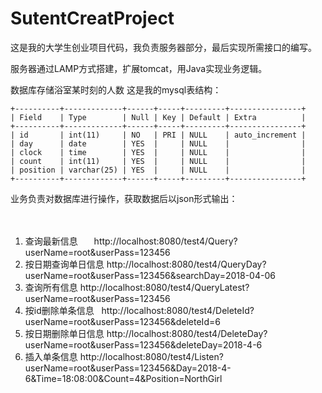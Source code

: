 # SutentCreatProject
这是我的大学生创业项目代码，我负责服务器部分，最后实现所需接口的编写。

服务器通过LAMP方式搭建，扩展tomcat，用Java实现业务逻辑。

数据库存储浴室某时刻的人数
这是我的mysql表结构：
```
+----------+-------------+------+-----+---------+----------------+
| Field    | Type        | Null | Key | Default | Extra          |
+----------+-------------+------+-----+---------+----------------+
| id       | int(11)     | NO   | PRI | NULL    | auto_increment |
| day      | date        | YES  |     | NULL    |                |
| clock    | time        | YES  |     | NULL    |                |
| count    | int(11)     | YES  |     | NULL    |                |
| position | varchar(25) | YES  |     | NULL    |                |
+----------+-------------+------+-----+---------+----------------+
```

业务负责对数据库进行操作，获取数据后以json形式输出：

　
1. 查询最新信息　     http://localhost:8080/test4/Query?userName=root&userPass=123456
2. 按日期查询单日信息  http://localhost:8080/test4/QueryDay?userName=root&userPass=123456&searchDay=2018-04-06
3. 查询所有信息       http://localhost:8080/test4/QueryLatest?userName=root&userPass=123456
4. 按id删除单条信息   http://localhost:8080/test4/DeleteId?userName=root&userPass=123456&deleteId=6
5. 按日期删除单日信息  http://localhost:8080/test4/DeleteDay?userName=root&userPass=123456&deleteDay=2018-4-6
6. 插入单条信息       http://localhost:8080/test4/Listen?userName=root&userPass=123456&Day=2018-4-6&Time=18:08:00&Count=4&Position=NorthGirl
